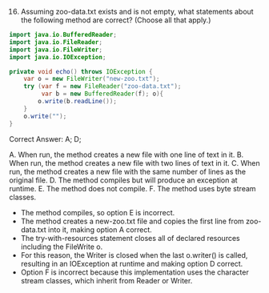 16. Assuming zoo-data.txt exists and is not empty, what statements about the following method are correct?
    (Choose all that apply.)

```java
import java.io.BufferedReader;
import java.io.FileReader;
import java.io.FileWriter;
import java.io.IOException;

private void echo() throws IOException {
    var o = new FileWriter("new-zoo.txt");
    try (var f = new FileReader("zoo-data.txt");  
         var b = new BufferedReader(f); o){
        o.write(b.readLine());
    }
    o.write("");
}
```

Correct Answer: A; D;


A. When run, the method creates a new file with one line of text in it.
B. When run, the method creates a new file with two lines of text in it.
C. When run, the method creates a new file with the same number of lines as the original file.
D. The method compiles but will produce an exception at runtime.
E. The method does not compile.
F. The method uses byte stream classes.

- The method compiles, so option E is incorrect.
- The method creates a new-zoo.txt file and copies the first line from zoo-data.txt into it, making option A correct.
- The try-with-resources statement closes all of declared resources including the FileWrite o.
- For this reason, the Writer is closed when the last o.writer() is called, resulting in an IOException at runtime and making option D correct.
- Option F is incorrect because this implementation uses the character stream classes, which inherit from Reader or Writer.